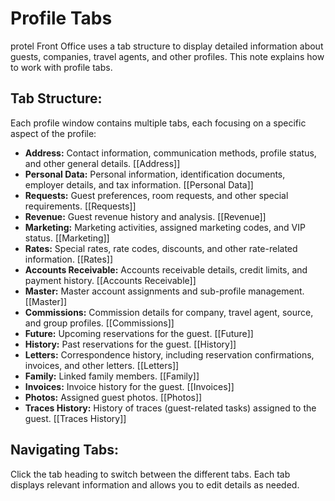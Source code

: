 # Profile Tabs

protel Front Office uses a tab structure to display detailed information about guests, companies, travel agents, and other profiles. This note explains how to work with profile tabs.

## Tab Structure:

Each profile window contains multiple tabs, each focusing on a specific aspect of the profile:

* **Address:** Contact information, communication methods, profile status, and other general details. [[Address]]
* **Personal Data:**  Personal information, identification documents, employer details, and tax information. [[Personal Data]]
* **Requests:**  Guest preferences, room requests, and other special requirements. [[Requests]]
* **Revenue:**  Guest revenue history and analysis. [[Revenue]]
* **Marketing:** Marketing activities, assigned marketing codes, and VIP status. [[Marketing]]
* **Rates:**  Special rates, rate codes, discounts, and other rate-related information. [[Rates]]
* **Accounts Receivable:**  Accounts receivable details, credit limits, and payment history. [[Accounts Receivable]]
* **Master:**  Master account assignments and sub-profile management. [[Master]]
* **Commissions:** Commission details for company, travel agent, source, and group profiles. [[Commissions]]
* **Future:**  Upcoming reservations for the guest. [[Future]]
* **History:**  Past reservations for the guest. [[History]]
* **Letters:** Correspondence history, including reservation confirmations, invoices, and other letters. [[Letters]]
* **Family:**  Linked family members. [[Family]]
* **Invoices:**  Invoice history for the guest. [[Invoices]]
* **Photos:**  Assigned guest photos. [[Photos]]
* **Traces History:**  History of traces (guest-related tasks) assigned to the guest. [[Traces History]]

## Navigating Tabs:

Click the tab heading to switch between the different tabs. Each tab displays relevant information and allows you to edit details as needed.